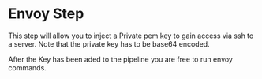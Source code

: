# Envoy Step

This step will allow you to inject a Private pem key to gain access via ssh to a server. Note that the private key has to be base64 encoded.

After the Key has been aded to the pipeline you are free to run envoy commands.
